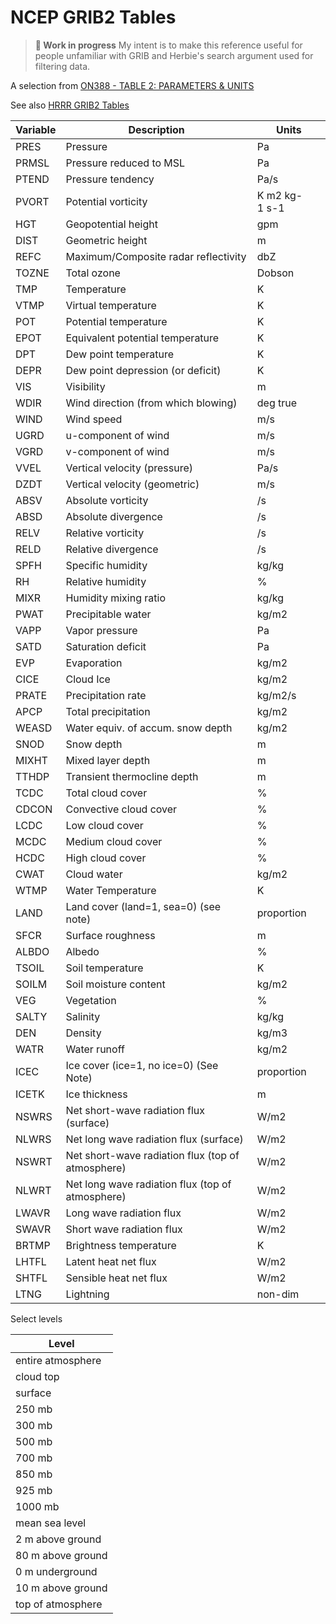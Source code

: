 # NCEP GRIB2 Tables

> **🚧 Work in progress** My intent is to make this reference useful for people unfamiliar with GRIB and Herbie's search argument used for filtering data.

A selection from [ON388 - TABLE 2: PARAMETERS & UNITS](https://www.nco.ncep.noaa.gov/pmb/docs/on388/table2.html)

See also [HRRR GRIB2 Tables](https://home.chpc.utah.edu/~u0553130/Brian_Blaylock/HRRR_archive/hrrr_sfc_table_f00-f01.html)

 | Variable | Description                                       | Units         |
 | -------- | ------------------------------------------------- | ------------- |
 | PRES     | Pressure                                          | Pa            |
 | PRMSL    | Pressure reduced to MSL                           | Pa            |
 | PTEND    | Pressure tendency                                 | Pa/s          |
 | PVORT    | Potential vorticity                               | K m2 kg-1 s-1 |
 | HGT      | Geopotential height                               | gpm           |
 | DIST     | Geometric height                                  | m             |
 | REFC     | Maximum/Composite radar reflectivity              | dbZ           |
 | TOZNE    | Total ozone                                       | Dobson        |
 | TMP      | Temperature                                       | K             |
 | VTMP     | Virtual temperature                               | K             |
 | POT      | Potential temperature                             | K             |
 | EPOT     | Equivalent potential temperature                  | K             |
 | DPT      | Dew point temperature                             | K             |
 | DEPR     | Dew point depression (or deficit)                 | K             |
 | VIS      | Visibility                                        | m             |
 | WDIR     | Wind direction (from which blowing)               | deg true      |
 | WIND     | Wind speed                                        | m/s           |
 | UGRD     | u-component of wind                               | m/s           |
 | VGRD     | v-component of wind                               | m/s           |
 | VVEL     | Vertical velocity (pressure)                      | Pa/s          |
 | DZDT     | Vertical velocity (geometric)                     | m/s           |
 | ABSV     | Absolute vorticity                                | /s            |
 | ABSD     | Absolute divergence                               | /s            |
 | RELV     | Relative vorticity                                | /s            |
 | RELD     | Relative divergence                               | /s            |
 | SPFH     | Specific humidity                                 | kg/kg         |
 | RH       | Relative humidity                                 | %             |
 | MIXR     | Humidity mixing ratio                             | kg/kg         |
 | PWAT     | Precipitable water                                | kg/m2         |
 | VAPP     | Vapor pressure                                    | Pa            |
 | SATD     | Saturation deficit                                | Pa            |
 | EVP      | Evaporation                                       | kg/m2         |
 | CICE     | Cloud Ice                                         | kg/m2         |
 | PRATE    | Precipitation rate                                | kg/m2/s       |
 | APCP     | Total precipitation                               | kg/m2         |
 | WEASD    | Water equiv. of accum. snow depth                 | kg/m2         |
 | SNOD     | Snow depth                                        | m             |
 | MIXHT    | Mixed layer depth                                 | m             |
 | TTHDP    | Transient thermocline depth                       | m             |
 | TCDC     | Total cloud cover                                 | %             |
 | CDCON    | Convective cloud cover                            | %             |
 | LCDC     | Low cloud cover                                   | %             |
 | MCDC     | Medium cloud cover                                | %             |
 | HCDC     | High cloud cover                                  | %             |
 | CWAT     | Cloud water                                       | kg/m2         |
 | WTMP     | Water Temperature                                 | K             |
 | LAND     | Land cover (land=1, sea=0) (see note)             | proportion    |
 | SFCR     | Surface roughness                                 | m             |
 | ALBDO    | Albedo                                            | %             |
 | TSOIL    | Soil temperature                                  | K             |
 | SOILM    | Soil moisture content                             | kg/m2         |
 | VEG      | Vegetation                                        | %             |
 | SALTY    | Salinity                                          | kg/kg         |
 | DEN      | Density                                           | kg/m3         |
 | WATR     | Water runoff                                      | kg/m2         |
 | ICEC     | Ice cover (ice=1, no ice=0) (See Note)            | proportion    |
 | ICETK    | Ice thickness                                     | m             |
 | NSWRS    | Net short-wave radiation flux (surface)           | W/m2          |
 | NLWRS    | Net long wave radiation flux (surface)            | W/m2          |
 | NSWRT    | Net short-wave radiation flux (top of atmosphere) | W/m2          |
 | NLWRT    | Net long wave radiation flux (top of atmosphere)  | W/m2          |
 | LWAVR    | Long wave radiation flux                          | W/m2          |
 | SWAVR    | Short wave radiation flux                         | W/m2          |
 | BRTMP    | Brightness temperature                            | K             |
 | LHTFL    | Latent heat net flux                              | W/m2          |
 | SHTFL    | Sensible heat net flux                            | W/m2          |
 | LTNG     | Lightning                                         | non-dim       |


Select levels

| Level                                            |
| ------------------------------------------------ |
| entire atmosphere                                |
| cloud top                                        |
| surface                                          |
| 250 mb                                           |
| 300 mb                                           |
| 500 mb                                           |
| 700 mb                                           |
| 850 mb                                           |
| 925 mb                                           |
| 1000 mb                                          |
| mean sea level                                   |
| 2 m above ground                                 |
| 80 m above ground                                |
| 0 m underground                                  |
| 10 m above ground                                |
| top of atmosphere                                |

